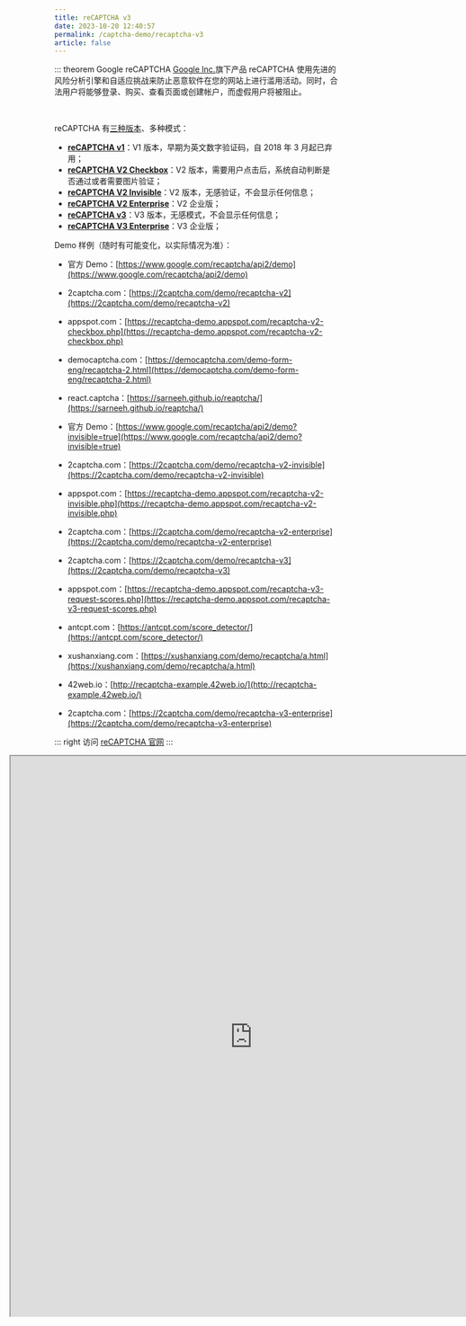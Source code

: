 ```yaml
---
title: reCAPTCHA v3
date: 2023-10-20 12:40:57
permalink: /captcha-demo/recaptcha-v3
article: false
---
```


::: theorem Google reCAPTCHA
[Google Inc.](https://about.google/)旗下产品 reCAPTCHA 使用先进的风险分析引擎和自适应挑战来防止恶意软件在您的网站上进行滥用活动。同时，合法用户将能够登录、购买、查看页面或创建帐户，而虚假用户将被阻止。

<br>

reCAPTCHA 有[三种版本](https://developers.google.com/recaptcha/intro)、多种模式：

- **[reCAPTCHA v1](https://developers.google.com/recaptcha/docs/versions#recaptcha_v1_-_shut_down)**：V1 版本，早期为英文数字验证码，自 2018 年 3 月起已弃用；
- **[reCAPTCHA V2 Checkbox](https://developers.google.com/recaptcha/docs/display)**：V2 版本，需要用户点击后，系统自动判断是否通过或者需要图片验证；
- **[reCAPTCHA V2 Invisible](https://developers.google.com/recaptcha/docs/invisible)**：V2 版本，无感验证，不会显示任何信息；
- **[reCAPTCHA V2 Enterprise](https://cloud.google.com/recaptcha-enterprise/docs/overview)**：V2 企业版；
- **[reCAPTCHA v3](https://developers.google.com/recaptcha/docs/v3)**：V3 版本，无感模式，不会显示任何信息；
- **[reCAPTCHA V3 Enterprise](https://cloud.google.com/recaptcha-enterprise/docs/overview)**：V3 企业版；


Demo 样例（随时有可能变化，以实际情况为准）：
<br>

- 官方 Demo：[https://www.google.com/recaptcha/api2/demo](https://www.google.com/recaptcha/api2/demo)<Badge text="V2 Checkbox" type="tip" vertical="middle"/>
- 2captcha.com：[https://2captcha.com/demo/recaptcha-v2](https://2captcha.com/demo/recaptcha-v2)<Badge text="V2 Checkbox" type="tip" vertical="middle"/>
- appspot.com：[https://recaptcha-demo.appspot.com/recaptcha-v2-checkbox.php](https://recaptcha-demo.appspot.com/recaptcha-v2-checkbox.php)<Badge text="V2 Checkbox" type="tip" vertical="middle"/>
- democaptcha.com：[https://democaptcha.com/demo-form-eng/recaptcha-2.html](https://democaptcha.com/demo-form-eng/recaptcha-2.html)<Badge text="V2 Checkbox" type="tip" vertical="middle"/>
- react.captcha：[https://sarneeh.github.io/reaptcha/](https://sarneeh.github.io/reaptcha/)<Badge text="V2 Checkbox" type="tip" vertical="middle"/>

- 官方 Demo：[https://www.google.com/recaptcha/api2/demo?invisible=true](https://www.google.com/recaptcha/api2/demo?invisible=true)<Badge text="V2 Invisible" type="tip" vertical="middle"/>
- 2captcha.com：[https://2captcha.com/demo/recaptcha-v2-invisible](https://2captcha.com/demo/recaptcha-v2-invisible)<Badge text="V2 Invisible" type="tip" vertical="middle"/>
- appspot.com：[https://recaptcha-demo.appspot.com/recaptcha-v2-invisible.php](https://recaptcha-demo.appspot.com/recaptcha-v2-invisible.php)<Badge text="V2 Invisible" type="tip" vertical="middle"/>

- 2captcha.com：[https://2captcha.com/demo/recaptcha-v2-enterprise](https://2captcha.com/demo/recaptcha-v2-enterprise)<Badge text="V2 Enterprise" type="tip" vertical="middle"/>

- 2captcha.com：[https://2captcha.com/demo/recaptcha-v3](https://2captcha.com/demo/recaptcha-v3)<Badge text="V3" type="tip" vertical="middle"/>
- appspot.com：[https://recaptcha-demo.appspot.com/recaptcha-v3-request-scores.php](https://recaptcha-demo.appspot.com/recaptcha-v3-request-scores.php)<Badge text="V3" type="tip" vertical="middle"/>
- antcpt.com：[https://antcpt.com/score_detector/](https://antcpt.com/score_detector/)<Badge text="V3" type="tip" vertical="middle"/>
- xushanxiang.com：[https://xushanxiang.com/demo/recaptcha/a.html](https://xushanxiang.com/demo/recaptcha/a.html)<Badge text="V3" type="tip" vertical="middle"/> <Badge text="本页使用" type="error" vertical="middle"/>
- 42web.io：[http://recaptcha-example.42web.io/](http://recaptcha-example.42web.io/)<Badge text="V3" type="tip" vertical="middle"/>

- 2captcha.com：[https://2captcha.com/demo/recaptcha-v3-enterprise](https://2captcha.com/demo/recaptcha-v3-enterprise)<Badge text="V3 Enterprise" type="tip" vertical="middle"/>

::: right
访问 [reCAPTCHA 官网](https://www.google.com/recaptcha/about/)
:::

<style>
    .wrapper-recaptcha {
        width: 860px;
        height: 1000px;
        position: relative;
        overflow: hidden;
        margin-left: -80px;
    }
    .wrapper-recaptcha iframe {
        position: absolute;
        /*margin-top: -350px;*/
        /*margin-left: -100px;*/
        width: 860px;
        height: 1000px;
    }
</style>


<div class="wrapper-recaptcha">
    <iframe src="https://xushanxiang.com/demo/recaptcha/a.html"></iframe>
</div>
